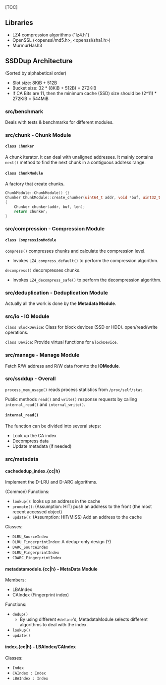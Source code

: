 [TOC]

## Libraries

+ LZ4 compression algorithms ("lz4.h")
+ OpenSSL (<openssl/md5.h>, <openssl/sha1.h>)
+ MurmurHash3



## SSDDup Architecture

(Sorted by alphabetical order)

+ Slot size: 8KiB + 512B
+ Bucket size: 32 \* (8KiB + 512B) = 272KiB
+ If CA Bits are 11, then the minimum cache (SSD) size should be (2^11) * 272KiB = 544MiB

### src/benchmark

Deals with tests & benchmarks for different modules.



### src/chunk - Chunk Module

#### `class Chunker`

A chunk iterator. It can deal with unaligned addresses. It mainly contains `next()` method to find the next chunk in a contiguous address range.

#### `class ChunkModule`

A factory that create chunks.

```c++
ChunkModule::ChunkModule() {}
Chunker ChunkModule::create_chunker(uint64_t addr, void *buf, uint32_t len)
{
	Chunker chunker(addr, buf, len);
	return chunker;
}
```



### src/compression - Compression Module

#### `class CompressionModule`

`compress()` compresses chunks and calculate the compression level.

+ Invokes `LZ4_compress_default()` to perform the compression algorithm.

`decompress()` decompresses chunks.

+ Invokes `LZ4_decompress_safe()` to perform the decompression algorithm.



### src/deduplication - Deduplication Module

Actually all the work is done by the **Metadata Module**.



### src/io - IO Module

`class BlockDevice`: Class for block devices (SSD or HDD). open/read/write operations.

`class Device`: Provide virtual functions for `BlockDevice`.



### src/manage - Manage Module

Fetch R/W address and R/W data from/to the **IOModule**.



### src/ssddup - Overall

`process_mem_usage()` reads process statistics from `/proc/self/stat`. 

Public methods `read()` and `write()` response requests by calling `internal_read()` and `internal_write()`.

#### `internal_read()`

The function can be divided into several steps:

+ Look up the CA index
+ Decompress data
+ Update metadata (if needed)



### src/metadata

#### cachededup_index.{cc|h}

Implement the D-LRU and D-ARC algorithms.

(Common) Functions:

+ `lookup()`: looks up an address in the cache
+ `promote()`: (Assumption: HIT) push an address to the front (the most recent accessed object)
+ `update()`: (Assumption: HIT/MISS) Add an address to the cache

Classes: 

+ `DLRU_SourceIndex`
+ `DLRU_FingerprintIndex`: A dedup-only design (?)
+ `DARC_SourceIndex`
+ `DLRU_FingerprintIndex`
+ `CDARC_FingerprintIndex`

#### metadatamodule.{cc|h} - MetaData Module

Members:

+ LBAIndex
+ CAIndex (Fingerprint index)

Functions:

+ `dedup()`
  + By using different `#define`'s, MetadataModule selects different algorithms to deal with the index.
+ `lookup()`
+ `update()`

#### index.{cc|h} - LBAIndex/CAIndex

Classes: 

+ `Index`
+ `CAIndex : Index`
+ `LBAIndex : Index`
